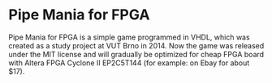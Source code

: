 # Pipe Mania for FPGA

Pipe Mania for FPGA is a simple game programmed in VHDL, which was created as a study project at VUT Brno in 2014.
Now the game was released under the MIT license and will gradually be optimized for cheap FPGA board with Altera FPGA Cyclone II EP2C5T144 (for example: on Ebay for about $17).

